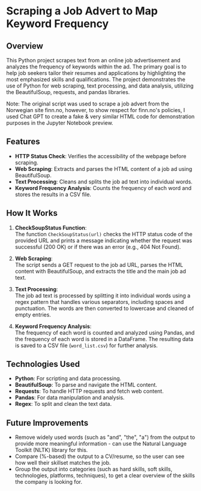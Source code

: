 # Scraping a Job Advert to Map Keyword Frequency

## Overview

This Python project scrapes text from an online job advertisement and analyzes the frequency of keywords within the ad. The primary goal is to help job seekers tailor their resumes and applications by highlighting the most emphasized skills and qualifications. The project demonstrates the use of Python for web scraping, text processing, and data analysis, utilizing the BeautifulSoup, requests, and pandas libraries.

Note: The original script was used to scrape a job advert from the Norwegian site finn.no, however, to show respect for finn.no's policies, I used Chat GPT to create a fake & very similar HTML code for demonstration purposes in the Jupyter Notebook preview.

## Features

- **HTTP Status Check**: Verifies the accessibility of the webpage before scraping.
- **Web Scraping**: Extracts and parses the HTML content of a job ad using BeautifulSoup.
- **Text Processing**: Cleans and splits the job ad text into individual words.
- **Keyword Frequency Analysis**: Counts the frequency of each word and stores the results in a CSV file.

## How It Works

1. **CheckSoupStatus Function**:  
   The function `CheckSoupStatus(url)` checks the HTTP status code of the provided URL and prints a message indicating whether the request was successful (200 OK) or if there was an error (e.g., 404 Not Found).

2. **Web Scraping**:  
   The script sends a GET request to the job ad URL, parses the HTML content with BeautifulSoup, and extracts the title and the main job ad text.

3. **Text Processing**:  
   The job ad text is processed by splitting it into individual words using a regex pattern that handles various separators, including spaces and punctuation. The words are then converted to lowercase and cleaned of empty entries.

4. **Keyword Frequency Analysis**:  
   The frequency of each word is counted and analyzed using Pandas, and the frequency of each word is stored in a DataFrame. The resulting data is saved to a CSV file (`word_list.csv`) for further analysis.

## Technologies Used

- **Python**: For scripting and data processing.
- **BeautifulSoup**: To parse and navigate the HTML content.
- **Requests**: To handle HTTP requests and fetch web content.
- **Pandas**: For data manipulation and analysis.
- **Regex**: To split and clean the text data.

## Future Improvements
- Remove widely used words (such as "and", "the", "a") from the output to provide more meaningful information - can use the Natural Language Toolkit (NLTK) library for this.
- Compare (%-based) the output to a CV/resume, so the user can see how well their skillset matches the job.
- Group the output into categories (such as hard skills, soft skills, technologies, platforms, techniques), to get a clear overview of the skills the company is looking for.
